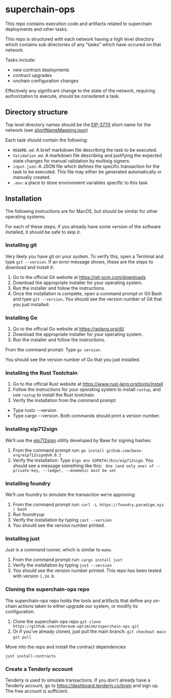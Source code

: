 # superchain-ops

This repo contains execution code and artifacts related to superchain deployments and other tasks.

This repo is structured with each network having a high level directory which contains sub directories of any "tasks" which have occured on that network.

Tasks include:

- new contract deployments
- contract upgrades
- onchain configuration changes

Effectively any significant change to the state of the network, requiring authorization to execute, should be considered a task.

## Directory structure

Top level directory names should be the [EIP-3770](https://eips.ethereum.org/EIPS/eip-3770) short name for the network (see [shortNameMapping.json](https://chainid.network/shortNameMapping.json))

Each task should contain the following:

- `README.md`: A brief markdown file describing the task to be executed.
- `Validation.md`: A markdown file describing and justifying the expected state changes for manual validation by multisig signers.
- `input.json`: A JSON file which defines the specific transaction for the task to be executed. This file may either be generated automatically or manually created.
- `.env`: a place to store environment variables specific to this task

## Installation

The following instructions are for MacOS, but should be similar for other operating systems.

For each of these steps, if you already have some version of the software installed, it should be safe to skip it.

### Installing git

Very likely you have git on your system. To verify this, open a Terminal and type `git --version`.
If an error message shows, these are the steps to download and install it:

1. Go to the official Git website at https://git-scm.com/downloads
1. Download the appropriate installer for your operating system.
1. Run the installer and follow the instructions.
1. Once the installation is complete, open a command prompt or Git Bash and type `git --version`. You should see the version number of Git that you just installed.

### Installing Go

1. Go to the official Go website at https://golang.org/dl/
1. Download the appropriate installer for your operating system.
1. Run the installer and follow the instructions.

From the command prompt:
Type `go version`.

You should see the version number of Go that you just installed.

### Installing the Rust Toolchain

1. Go to the official Rust website at https://www.rust-lang.org/tools/install
1. Follow the instructions for your operating system to install `rustup`, and use `rustup` to install the Rust toolchain.
1. Verify the installation from the command prompt:
  - Type rustc --version
  - Type cargo --version.
 Both commands should print a version number.

### Installing eip712sign

We’ll use the [eip712sign](https://github.com/base-org/eip712sign) utility developed by Base for signing hashes:

1. From the command prompt run:
	`go install github.com/base-org/eip712sign@v0.0.3`
1. Verify the installation:
  Type  `$(go env GOPATH)/bin/eip712sign`.
You should see a message something like this:
  ` One (and only one) of --private-key, --ledger, --mnemonic must be set`

### Installing foundry

We’ll use foundry to simulate the transaction we’re approving:

1. From the command prompt run:
  `curl -L https://foundry.paradigm.xyz | bash`
1. Run foundryup
1. Verify the installation by typing `cast --version`
1. You should see the version number printed.

### Installing just

Just is a command runner, which is similar to `make`.

1. From the command prompt run:
  `cargo install just`
1. Verify the installation by typing `just --version`
1. You should see the version number printed. This repo has been tested with version `1.24.0`.

### Cloning the superchain-ops repo

The superchain-ops repo holds the tools and artifacts that define any on-chain actions taken to either upgrade our system, or modify its configuration.

1. Clone the superchain-ops repo
  `git clone https://github.com/ethereum-optimism/superchain-ops.git`
1. Or if you’ve already cloned, just pull the main branch:
  `git checkout main`
 	`git pull`

Move into the repo and install the contract dependencies

`just install-contracts`

### Create a Tenderly account

Tenderly is used to simulate transactions.
If you don’t already have a Tenderly account, go to https://dashboard.tenderly.co/login and sign up.
The free account is sufficient.
